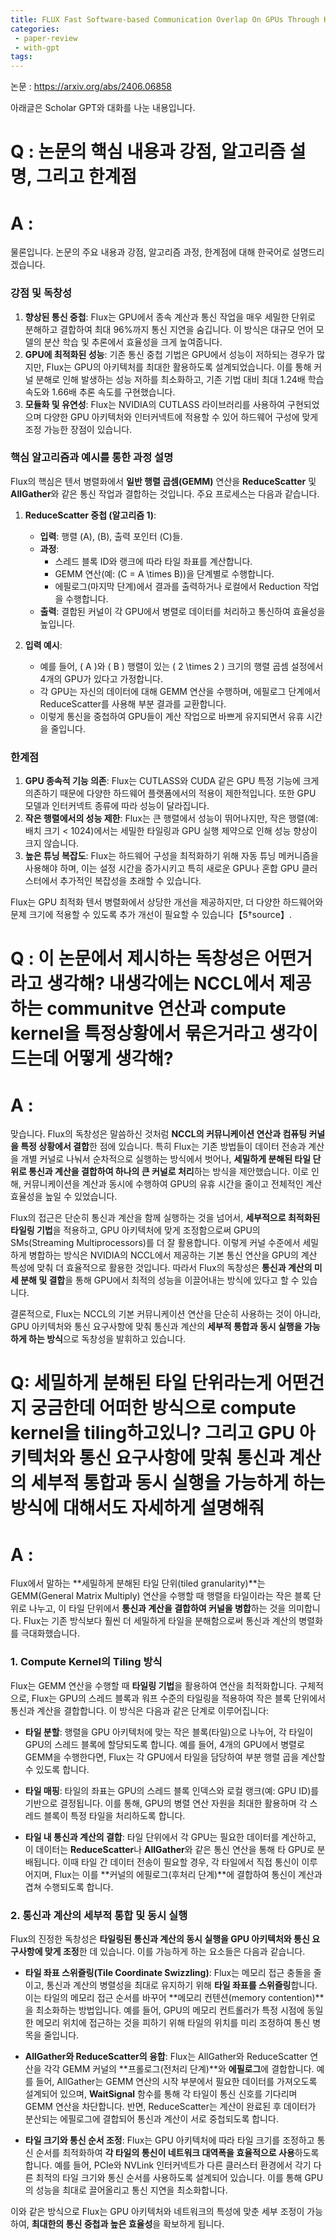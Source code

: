 ```yaml
---
title: FLUX Fast Software-based Communication Overlap On GPUs Through Kernel Fusion
categories:
 - paper-review
 - with-gpt
tags:
---
```



논문 : https://arxiv.org/abs/2406.06858


아래글은 Scholar GPT와 대화를 나눈 내용입니다.

# Q : 논문의 핵심 내용과 강점, 알고리즘 설명, 그리고 한계점

# A : 

물론입니다. 논문의 주요 내용과 강점, 알고리즘 과정, 한계점에 대해 한국어로 설명드리겠습니다.

### 강점 및 독창성
1. **향상된 통신 중첩**: Flux는 GPU에서 종속 계산과 통신 작업을 매우 세밀한 단위로 분해하고 결합하여 최대 96%까지 통신 지연을 숨깁니다. 이 방식은 대규모 언어 모델의 분산 학습 및 추론에서 효율성을 크게 높여줍니다.
2. **GPU에 최적화된 성능**: 기존 통신 중첩 기법은 GPU에서 성능이 저하되는 경우가 많지만, Flux는 GPU의 아키텍처를 최대한 활용하도록 설계되었습니다. 이를 통해 커널 분해로 인해 발생하는 성능 저하를 최소화하고, 기존 기법 대비 최대 1.24배 학습 속도와 1.66배 추론 속도를 구현했습니다.
3. **모듈화 및 유연성**: Flux는 NVIDIA의 CUTLASS 라이브러리를 사용하여 구현되었으며 다양한 GPU 아키텍처와 인터커넥트에 적용할 수 있어 하드웨어 구성에 맞게 조정 가능한 장점이 있습니다.

### 핵심 알고리즘과 예시를 통한 과정 설명
Flux의 핵심은 텐서 병렬화에서 **일반 행렬 곱셈(GEMM)** 연산을 **ReduceScatter** 및 **AllGather**와 같은 통신 작업과 결합하는 것입니다. 주요 프로세스는 다음과 같습니다.

1. **ReduceScatter 중첩 (알고리즘 1)**:
   - **입력**: 행렬 \(A\), \(B\), 출력 포인터 \(C\)들.
   - **과정**:
     - 스레드 블록 ID와 랭크에 따라 타일 좌표를 계산합니다.
     - GEMM 연산(예: \(C = A \times B\))을 단계별로 수행합니다.
     - 에필로그(마지막 단계)에서 결과를 출력하거나 로컬에서 Reduction 작업을 수행합니다.
   - **출력**: 결합된 커널이 각 GPU에서 병렬로 데이터를 처리하고 통신하여 효율성을 높입니다.

2. **입력 예시**:
   - 예를 들어, \( A \)와 \( B \) 행렬이 있는 \( 2 \times 2 \) 크기의 행렬 곱셈 설정에서 4개의 GPU가 있다고 가정합니다.
   - 각 GPU는 자신의 데이터에 대해 GEMM 연산을 수행하며, 에필로그 단계에서 ReduceScatter를 사용해 부분 결과를 교환합니다.
   - 이렇게 통신을 중첩하여 GPU들이 계산 작업으로 바쁘게 유지되면서 유휴 시간을 줄입니다.

### 한계점
1. **GPU 종속적 기능 의존**: Flux는 CUTLASS와 CUDA 같은 GPU 특정 기능에 크게 의존하기 때문에 다양한 하드웨어 플랫폼에서의 적용이 제한적입니다. 또한 GPU 모델과 인터커넥트 종류에 따라 성능이 달라집니다.
2. **작은 행렬에서의 성능 제한**: Flux는 큰 행렬에서 성능이 뛰어나지만, 작은 행렬(예: 배치 크기 < 1024)에서는 세밀한 타일링과 GPU 실행 제약으로 인해 성능 향상이 크지 않습니다.
3. **높은 튜닝 복잡도**: Flux는 하드웨어 구성을 최적화하기 위해 자동 튜닝 메커니즘을 사용해야 하며, 이는 설정 시간을 증가시키고 특히 새로운 GPU나 혼합 GPU 클러스터에서 추가적인 복잡성을 초래할 수 있습니다.

Flux는 GPU 최적화 텐서 병렬화에서 상당한 개선을 제공하지만, 더 다양한 하드웨어와 문제 크기에 적용할 수 있도록 추가 개선이 필요할 수 있습니다【5†source】.

# Q : 이 논문에서 제시하는 독창성은 어떤거라고 생각해? 내생각에는 NCCL에서 제공하는 communitve 연산과 compute kernel을 특정상황에서 묶은거라고 생각이 드는데 어떻게 생각해?

# A : 

맞습니다. Flux의 독창성은 말씀하신 것처럼 **NCCL의 커뮤니케이션 연산과 컴퓨팅 커널을 특정 상황에서 결합**한 점에 있습니다. 특히 Flux는 기존 방법들이 데이터 전송과 계산을 개별 커널로 나눠서 순차적으로 실행하는 방식에서 벗어나, **세밀하게 분해된 타일 단위로 통신과 계산을 결합하여 하나의 큰 커널로 처리**하는 방식을 제안했습니다. 이로 인해, 커뮤니케이션을 계산과 동시에 수행하여 GPU의 유휴 시간을 줄이고 전체적인 계산 효율성을 높일 수 있었습니다.

Flux의 접근은 단순히 통신과 계산을 함께 실행하는 것을 넘어서, **세부적으로 최적화된 타일링 기법**을 적용하고, GPU 아키텍처에 맞게 조정함으로써 GPU의 SMs(Streaming Multiprocessors)를 더 잘 활용합니다. 이렇게 커널 수준에서 세밀하게 병합하는 방식은 NVIDIA의 NCCL에서 제공하는 기본 통신 연산을 GPU의 계산 특성에 맞춰 더 효율적으로 활용한 것입니다. 따라서 Flux의 독창성은 **통신과 계산의 미세 분해 및 결합**을 통해 GPU에서 최적의 성능을 이끌어내는 방식에 있다고 할 수 있습니다. 

결론적으로, Flux는 NCCL의 기본 커뮤니케이션 연산을 단순히 사용하는 것이 아니라, GPU 아키텍처와 통신 요구사항에 맞춰 통신과 계산의 **세부적 통합과 동시 실행을 가능하게 하는 방식**으로 독창성을 발휘하고 있습니다.


# Q: 세밀하게 분해된 타일 단위라는게 어떤건지 궁금한데 어떠한 방식으로 compute kernel을 tiling하고있니? 그리고 GPU 아키텍처와 통신 요구사항에 맞춰 통신과 계산의 세부적 통합과 동시 실행을 가능하게 하는 방식에 대해서도 자세하게 설명해줘

# A : 

Flux에서 말하는 **세밀하게 분해된 타일 단위(tiled granularity)**는 GEMM(General Matrix Multiply) 연산을 수행할 때 행렬을 타일이라는 작은 블록 단위로 나누고, 이 타일 단위에서 **통신과 계산을 결합하여 커널을 병합**하는 것을 의미합니다. Flux는 기존 방식보다 훨씬 더 세밀하게 타일을 분해함으로써 통신과 계산의 병렬화를 극대화했습니다.

### 1. Compute Kernel의 Tiling 방식
Flux는 GEMM 연산을 수행할 때 **타일링 기법**을 활용하여 연산을 최적화합니다. 구체적으로, Flux는 GPU의 스레드 블록과 워프 수준의 타일링을 적용하여 작은 블록 단위에서 통신과 계산을 결합합니다. 이 방식은 다음과 같은 단계로 이루어집니다:

- **타일 분할**: 행렬을 GPU 아키텍처에 맞는 작은 블록(타일)으로 나누어, 각 타일이 GPU의 스레드 블록에 할당되도록 합니다. 예를 들어, 4개의 GPU에서 병렬로 GEMM을 수행한다면, Flux는 각 GPU에서 타일을 담당하여 부분 행렬 곱을 계산할 수 있도록 합니다.
  
- **타일 매핑**: 타일의 좌표는 GPU의 스레드 블록 인덱스와 로컬 랭크(예: GPU ID)를 기반으로 결정됩니다. 이를 통해, GPU의 병렬 연산 자원을 최대한 활용하며 각 스레드 블록이 특정 타일을 처리하도록 합니다.

- **타일 내 통신과 계산의 결합**: 타일 단위에서 각 GPU는 필요한 데이터를 계산하고, 이 데이터는 **ReduceScatter**나 **AllGather**와 같은 통신 연산을 통해 타 GPU로 분배됩니다. 이때 타일 간 데이터 전송이 필요할 경우, 각 타일에서 직접 통신이 이루어지며, Flux는 이를 **커널의 에필로그(후처리 단계)**에 결합하여 통신이 계산과 겹쳐 수행되도록 합니다.

### 2. 통신과 계산의 세부적 통합 및 동시 실행
Flux의 진정한 독창성은 **타일링된 통신과 계산의 동시 실행을 GPU 아키텍처와 통신 요구사항에 맞게 조정**한 데 있습니다. 이를 가능하게 하는 요소들은 다음과 같습니다.

- **타일 좌표 스위즐링(Tile Coordinate Swizzling)**: Flux는 메모리 접근 충돌을 줄이고, 통신과 계산의 병렬성을 최대로 유지하기 위해 **타일 좌표를 스위즐링**합니다. 이는 타일의 메모리 접근 순서를 바꾸어 **메모리 컨텐션(memory contention)**을 최소화하는 방법입니다. 예를 들어, GPU의 메모리 컨트롤러가 특정 시점에 동일한 메모리 위치에 접근하는 것을 피하기 위해 타일의 위치를 미리 조정하여 통신 병목을 줄입니다.

- **AllGather와 ReduceScatter의 융합**: Flux는 AllGather와 ReduceScatter 연산을 각각 GEMM 커널의 **프롤로그(전처리 단계)**와 **에필로그**에 결합합니다. 예를 들어, AllGather는 GEMM 연산의 시작 부분에서 필요한 데이터를 가져오도록 설계되어 있으며, **WaitSignal** 함수를 통해 각 타일이 통신 신호를 기다리며 GEMM 연산을 차단합니다. 반면, ReduceScatter는 계산이 완료된 후 데이터가 분산되는 에필로그에 결합되어 통신과 계산이 서로 중첩되도록 합니다.

- **타일 크기와 통신 순서 조정**: Flux는 GPU 아키텍처에 따라 타일 크기를 조정하고 통신 순서를 최적화하여 **각 타일의 통신이 네트워크 대역폭을 효율적으로 사용**하도록 합니다. 예를 들어, PCIe와 NVLink 인터커넥트가 다른 클러스터 환경에서 각기 다른 최적의 타일 크기와 통신 순서를 사용하도록 설계되어 있습니다. 이를 통해 GPU의 성능을 최대로 끌어올리고 통신 지연을 최소화합니다.

이와 같은 방식으로 Flux는 GPU 아키텍처와 네트워크의 특성에 맞춘 세부 조정이 가능하여, **최대한의 통신 중첩과 높은 효율성**을 확보하게 됩니다.